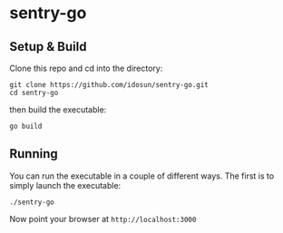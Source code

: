 # sentry-go

## Setup & Build
Clone this repo and cd into the directory:

```
git clone https://github.com/idosun/sentry-go.git
cd sentry-go
```

then build the executable:
```
go build
```

## Running
You can run the executable in a couple of different ways. The first is to simply launch the executable:
```
./sentry-go
```

Now point your browser at `http://localhost:3000` 
